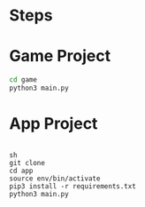 # Steps

# Game Project

```sh
cd game
python3 main.py
```

# App Project

```

sh
git clone
cd app
source env/bin/activate
pip3 install -r requirements.txt
python3 main.py

```
